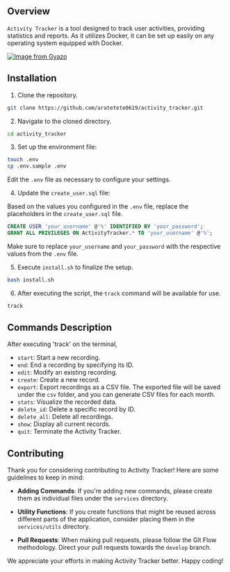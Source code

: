 ## Overview

`Activity Tracker` is a tool designed to track user activities, providing statistics and reports. As it utilizes Docker, it can be set up easily on any operating system equipped with Docker.

[![Image from Gyazo](https://i.gyazo.com/c63bcbf741bf33189fdbab13cbf728e3.gif)](https://gyazo.com/c63bcbf741bf33189fdbab13cbf728e3)

## Installation

1. Clone the repository.

```bash
git clone https://github.com/aratetete0619/activity_tracker.git
```

2. Navigate to the cloned directory.

```bash
cd activity_tracker
```

3. Set up the environment file:

```bash
touch .env
cp .env.sample .env
```

Edit the `.env` file as necessary to configure your settings.

4. Update the `create_user.sql` file:

Based on the values you configured in the `.env` file, replace the placeholders in the `create_user.sql` file.

```sql
CREATE USER 'your_username' @'%' IDENTIFIED BY 'your_password';
GRANT ALL PRIVILEGES ON ActivityTracker.* TO 'your_username' @'%';
```

Make sure to replace `your_username` and `your_password` with the respective values from the `.env` file.

5. Execute `install.sh` to finalize the setup.

```bash
bash install.sh
```

6. After executing the script, the `track` command will be available for use.

```bash
track
```

## Commands Description
After executing 'track' on the terminal,

- `start`: Start a new recording.
- `end`: End a recording by specifying its ID.
- `edit`: Modify an existing recording.
- `create`: Create a new record.
- `export`: Export recordings as a CSV file. The exported file will be saved under the `csv` folder, and you can generate CSV files for each month.
- `stats`: Visualize the recorded data.
- `delete_id`: Delete a specific record by ID.
- `delete_all`: Delete all recordings.
- `show`: Display all current records.
- `quit`: Terminate the Activity Tracker.

## Contributing

Thank you for considering contributing to Activity Tracker! Here are some guidelines to keep in mind:

- **Adding Commands**: If you're adding new commands, please create them as individual files under the `services` directory.
  
- **Utility Functions**: If you create functions that might be reused across different parts of the application, consider placing them in the `services/utils` directory.

- **Pull Requests**: When making pull requests, please follow the Git Flow methodology. Direct your pull requests towards the `develop` branch.

We appreciate your efforts in making Activity Tracker better. Happy coding!

